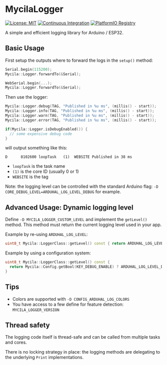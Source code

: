 # MycilaLogger

[![License: MIT](https://img.shields.io/badge/License-MIT-yellow.svg)](https://opensource.org/licenses/MIT)
[![Continuous Integration](https://github.com/mathieucarbou/MycilaLogger/actions/workflows/ci.yml/badge.svg)](https://github.com/mathieucarbou/MycilaLogger/actions/workflows/ci.yml)
[![PlatformIO Registry](https://badges.registry.platformio.org/packages/mathieucarbou/library/MycilaLogger.svg)](https://registry.platformio.org/libraries/mathieucarbou/MycilaLogger)

A simple and efficient logging library for Arduino / ESP32.

## Basic Usage

First setup the outputs where to forward the logs in the `setup()` method:

```c++
Serial.begin(115200);
Mycila::Logger.forwardTo(&Serial);

WebSerial.begin(...);
Mycila::Logger.forwardTo(&Serial);
```

Then use the logger:

```c++
Mycila::Logger.debug(TAG, "Published in %u ms", (millis() - start));
Mycila::Logger.info(TAG, "Published in %u ms", (millis() - start));
Mycila::Logger.warn(TAG, "Published in %u ms", (millis() - start));
Mycila::Logger.error(TAG, "Published in %u ms", (millis() - start));

if(Mycila::Logger.isDebugEnabled()) {
  // some expensive debug code
}
```

will output something like this:

```
D      8102600 loopTask   (1)  WEBSITE Published in 38 ms
```

- `loopTask` is the task name
- `(1)` is the core ID (usually 0 or 1)
- `WEBSITE` is the tag

Note: the logging level can be controlled with the standard Arduino flag: `-D CORE_DEBUG_LEVEL=ARDUHAL_LOG_LEVEL_DEBUG` for example.

## Advanced Usage: Dynamic logging level

Define `-D MYCILA_LOGGER_CUSTOM_LEVEL` and implement the `getLevel()` method.
This method must return the current logging level used in your app.

Example by re-using `ARDUHAL_LOG_LEVEL`:

```c++
uint8_t Mycila::LoggerClass::getLevel() const { return ARDUHAL_LOG_LEVEL; }
```

Example by using a configuration system:

```c++
uint8_t Mycila::LoggerClass::getLevel() const {
  return Mycila::Config.getBool(KEY_DEBUG_ENABLE) ? ARDUHAL_LOG_LEVEL_DEBUG : ARDUHAL_LOG_LEVEL_INFO;
}
```

## Tips

- Colors are supported with `-D CONFIG_ARDUHAL_LOG_COLORS`
- You have access to a few define for feature detection: `MYCILA_LOGGER_VERSION`

## Thread safety

The logging code itself is thread-safe and can be called from multiple tasks and cores.

There is no locking strategy in place: the logging methods are delegating to the underlying `Print` implementations.

